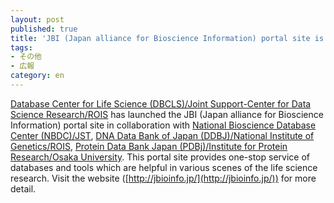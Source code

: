 ```yaml
---
layout: post
published: true
title: 'JBI (Japan alliance for Bioscience Information) portal site is now open.'
tags:
- その他
- 広報
category: en
---
```

[Database Center for Life Science (DBCLS)/Joint Support-Center for Data Science Research/ROIS](http://dbcls.rois.ac.jp/en/) has launched the JBI (Japan alliance for Bioscience Information) portal site in collaboration with [National Bioscience Database Center (NBDC)/JST](https://biosciencedbc.jp/en/), [DNA Data Bank of Japan (DDBJ)/National Institute of Genetics/ROIS](http://www.ddbj.nig.ac.jp/index-e.html), [Protein Data Bank Japan (PDBj)/Institute for Protein Research/Osaka University](https://pdbj.org/).
This portal site provides one-stop service of databases and tools which are helpful in various scenes of the life science research.
Visit the website ([http://jbioinfo.jp/](http://jbioinfo.jp/)) for more detail.